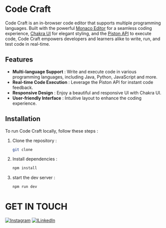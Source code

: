 # Code Craft
Code Craft is an in-browser code editor that supports multiple programming languages. Built with the powerful [Monaco Editor](https://microsoft.github.io/monaco-editor/) for a seamless coding experience, [Chakra UI](https://chakra-ui.com/) for elegant styling, and the [Piston API](https://piston-dk.github.io/piston/) to execute code, Code Craft empowers developers and learners alike to write, run, and test code in real-time.

## Features
- **Multi-language Support** : Write and execute code in various programming languages, including Java, Python, JavaScript and more.
- **Real-time Code Execution** : Leverage the Piston API for instant code feedback.
- **Responsive Design** : Enjoy a beautiful and responsive UI with Chakra UI.
- **User-friendly Interface** : Intuitive layout to enhance the coding experience.

## Installation
To run Code Craft locally, follow these steps :

1. Clone the repository :
   
   ```bash
   git clone

2. Install dependencies :
   
   ```bash
   npm install

3. start the dev server :
   
   ```bash
   npm run dev
   
# GET IN TOUCH
[![Instagram](https://img.shields.io/badge/Instagram-%23E4405F.svg?logo=Instagram&logoColor=white)](https://www.instagram.com/noortabishq/) 
[![ILinkedIn](https://img.shields.io/badge/LinkedIn-%230077B5.svg?logo=linkedin&logoColor=white)](https://www.linkedin.com/in/noortabishq/)
